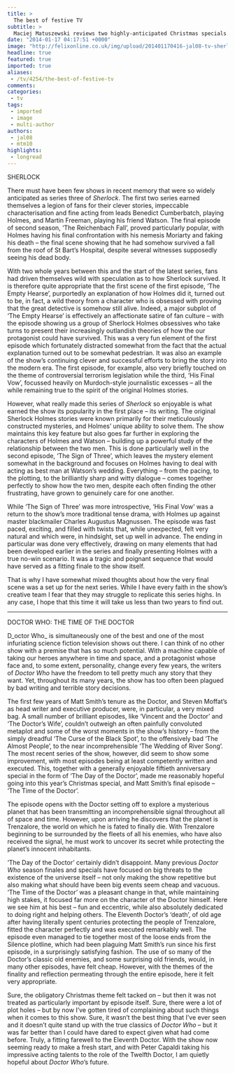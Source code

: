 ```yaml
---
title: >
  The best of festive TV
subtitle: >
  Maciej Matuszewski reviews two highly-anticipated Christmas specials
date: "2014-01-17 04:17:51 +0000"
image: "http://felixonline.co.uk/img/upload/201401170416-jal08-tv-sherlock.jpg"
headline: true
featured: true
imported: true
aliases:
 - /tv/4254/the-best-of-festive-tv
comments:
categories:
 - tv
tags:
 - imported
 - image
 - multi-author
authors:
 - jal08
 - mtm10
highlights:
 - longread
---
```


SHERLOCK

There must have been few shows in recent memory that were so widely anticipated as series three of _Sherlock_. The first two series earned themselves a legion of fans for their clever stories, impeccable characterisation and fine acting from leads Benedict Cumberbatch, playing Holmes, and Martin Freeman, playing his friend Watson. The final episode of second season, ‘The Reichenbach Fall’, proved particularly popular, with Holmes having his final confrontation with his nemesis Moriarty and faking his death – the final scene showing that he had somehow survived a fall from the roof of St Bart’s Hospital, despite several witnesses supposedly seeing his dead body.

With two whole years between this and the start of the latest series, fans had driven themselves wild with speculation as to how Sherlock survived. It is therefore quite appropriate that the first scene of the first episode, ‘The Empty Hearse’, purportedly an explanation of how Holmes did it, turned out to be, in fact, a wild theory from a character who is obsessed with proving that the great detective is somehow still alive. Indeed, a major subplot of ‘The Empty Hearse’ is effectively an affectionate satire of fan culture – with the episode showing us a group of Sherlock Holmes obsessives who take turns to present their increasingly outlandish theories of how the our protagonist could have survived. This was a very fun element of the first episode which fortunately distracted somewhat from the fact that the actual explanation turned out to be somewhat pedestrian. It was also an example of the show’s continuing clever and successful efforts to bring the story into the modern era. The first episode, for example, also very briefly touched on the theme of controversial terrorism legislation while the third, ‘His Final Vow’, focussed heavily on Murdoch-style journalistic excesses – all the while remaining true to the spirit of the original Holmes stories.

However, what really made this series of _Sherlock_ so enjoyable is what earned the show its popularity in the first place – its writing. The original Sherlock Holmes stories were known primarily for their meticulously constructed mysteries, and Holmes’ unique ability to solve them. The show maintains this key feature but also goes far further in exploring the characters of Holmes and Watson – building up a powerful study of the relationship between the two men. This is done particularly well in the second episode, ‘The Sign of Three’, which leaves the mystery element somewhat in the background and focuses on Holmes having to deal with acting as best man at Watson’s wedding. Everything – from the pacing, to the plotting, to the brilliantly sharp and witty dialogue – comes together perfectly to show how the two men, despite each often finding the other frustrating, have grown to genuinely care for one another.

While ‘The Sign of Three’ was more introspective, ‘His Final Vow’ was a return to the show’s more traditional tense drama, with Holmes up against master blackmailer Charles Augustus Magnussen. The episode was fast paced, exciting, and filled with twists that, while unexpected, felt very natural and which were, in hindsight, set up well in advance. The ending in particular was done very effectively, drawing on many elements that had been developed earlier in the series and finally presenting Holmes with a true no-win scenario. It was a tragic and poignant sequence that would have served as a fitting finale to the show itself.

That is why I have somewhat mixed thoughts about how the very final scene was a set up for the next series. While I have every faith in the show’s creative team I fear that they may struggle to replicate this series highs. In any case, I hope that this time it will take us less than two years to find out.

---------

DOCTOR WHO: THE TIME OF THE DOCTOR

D_octor Who_ is simultaneously one of the best and one of the most infuriating science fiction television shows out there. I can think of no other show with a premise that has so much potential. With a machine capable of taking our heroes anywhere in time and space, and a protagonist whose face and, to some extent, personality, change every few years, the writers of _Doctor Who_ have the freedom to tell pretty much any story that they want. Yet, throughout its many years, the show has too often been plagued by bad writing and terrible story decisions.

The first few years of Matt Smith’s tenure as the Doctor, and Steven Moffat’s as head writer and executive producer, were, in particular, a very mixed bag. A small number of brilliant episodes, like ‘Vincent and the Doctor’ and ‘The Doctor’s Wife’, couldn’t outweigh an often painfully convoluted metaplot and some of the worst moments in the show’s history – from the simply dreadful ‘The Curse of the Black Spot’, to the offensively bad ‘The Almost People’, to the near incomprehensible ‘The Wedding of River Song’. The most recent series of the show, however, did seem to show some improvement, with most episodes being at least competently written and executed. This, together with a generally enjoyable fiftieth anniversary special in the form of ‘The Day of the Doctor’, made me reasonably hopeful going into this year’s Christmas special, and Matt Smith’s final episode – ‘The Time of the Doctor’.

The episode opens with the Doctor setting off to explore a mysterious planet that has been transmitting an incomprehensible signal throughout all of space and time. However, upon arriving he discovers that the planet is Trenzalore, the world on which he is fated to finally die. With Trenzalore beginning to be surrounded by the fleets of all his enemies, who have also received the signal, he must work to uncover its secret while protecting the planet’s innocent inhabitants.

‘The Day of the Doctor’ certainly didn’t disappoint. Many previous _Doctor Who_ season finales and specials have focused on big threats to the existence of the universe itself – not only making the show repetitive but also making what should have been big events seem cheap and vacuous. ‘The Time of the Doctor’ was a pleasant change in that, while maintaining high stakes, it focused far more on the character of the Doctor himself. Here we see him at his best – fun and eccentric, while also absolutely dedicated to doing right and helping others. The Eleventh Doctor’s ‘death’, of old age after having literally spent centuries protecting the people of Trenzalore, fitted the character perfectly and was executed remarkably well. The episode even managed to tie together most of the loose ends from the Silence plotline, which had been plaguing Matt Smith’s run since his first episode, in a surprisingly satisfying fashion. The use of so many of the Doctor’s classic old enemies, and some surprising old friends, would, in many other episodes, have felt cheap. However, with the themes of the finality and reflection permeating through the entire episode, here it felt very appropriate.

Sure, the obligatory Christmas theme felt tacked on – but then it was not treated as particularly important by episode itself. Sure, there were a lot of plot holes – but by now I’ve gotten tired of complaining about such things when it comes to this show. Sure, it wasn’t the best thing that I’ve ever seen and it doesn’t quite stand up with the true classics of _Doctor Who_ – but it was far better than I could have dared to expect given what had come before. Truly, a fitting farewell to the Eleventh Doctor. With the show now seeming ready to make a fresh start, and with Peter Capaldi taking his impressive acting talents to the role of the Twelfth Doctor, I am quietly hopeful about _Doctor Who_’s future.
